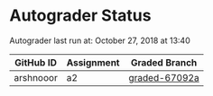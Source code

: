 # Autograder Status
Autograder last run at: October 27, 2018 at 13:40

| GitHub ID | Assignment | Graded Branch |
|-----------|------------|---------------|
| arshnooor | a2 | [graded-67092a](https://github.com/Fall2018COMP401-001/a2-arshnooor/tree/graded-67092a) | 
